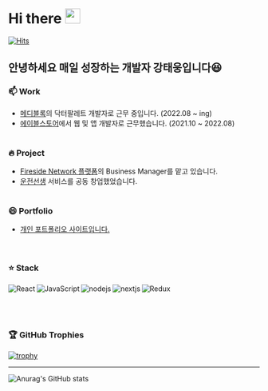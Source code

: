 # Hi there <img src="https://raw.githubusercontent.com/aemmadi/aemmadi/master/wave.gif" width="30px" height="30px">

[![Hits](https://hits.seeyoufarm.com/api/count/incr/badge.svg?url=https%3A%2F%2Fgithub.com%2FTaewoong1378&count_bg=%2379C83D&title_bg=%23555555&icon=&icon_color=%23E7E7E7&title=hits&edge_flat=false)](https://hits.seeyoufarm.com)


## 안녕하세요 매일 성장하는 개발자 강태웅입니다:laughing:
<!-- [![Velog's GitHub stats](https://velog-readme-stats.vercel.app/api/badge?name=ktw2378)](https://velog.io/@ktw2378)</br>
[![Velog's GitHub stats](https://velog-readme-stats.vercel.app/api?name=ktw2378)](https://velog.io/@ktw2378)</br></br>
 -->

### 📫  Work
- <a href="https://medibloc.career.greetinghr.com/?gclid=Cj0KCQjwrs2XBhDjARIsAHVymmQrAo1RzRJOOK9OatCQwcTvvvWo5I-opnTdRQP8-xgfQUOGLEW95mQaAsG8EALw_wcB" target="_blank">메디블록</a>의 닥터팔레트 개발자로 근무 중입니다. (2022.08 ~ ing)
- <a href="https://mommoss.com/" target="_blank">에이블스토어</a>에서 웹 및 앱 개발자로 근무했습니다. (2021.10 ~ 2022.08)
<br /><br />

### 🔥 Project
- <a href="https://fireside1percent.com" target="_blank">Fireside Network 플랫폼</a>의 Business Manager를 맡고 있습니다.
- <a href="https://www.drivingteacher.co.kr/" target="_blank">운전선생</a> 서비스를 공동 창업했었습니다.
<br /><br />

### 😄 Portfolio
- <a href="https://taewoong.info/" target="_blank">개인 포트폴리오 사이트입니다.</a>
<br /><br /><br />

### ⭐ Stack
<img align="left" alt="React" src="https://img.shields.io/badge/react-%2320232a.svg?style=for-the-badge&logo=react&logoColor=%2361DAFB"/>
<img align="left" alt="JavaScript" src="https://img.shields.io/badge/javascript-%23323330.svg?style=for-the-badge&logo=javascript&logoColor=%23F7DF1E"/>
<img align="left" alt="nodejs" src="https://img.shields.io/badge/node.js%20-%2343853D.svg?&style=for-the-badge&logo=node.js&logoColor=white" />
<img align="left" alt="nextjs" src="https://img.shields.io/badge/next.js%20-%2320232a.svg?&style=for-the-badge&logo=next.js&logoColor=white" />
<img  alt="Redux" src="https://img.shields.io/badge/redux-%23593d88.svg?style=for-the-badge&logo=redux&logoColor=white"/>
<br /><br /><br /><br />


### 🏆 GitHub Trophies

[![trophy](https://github-profile-trophy.vercel.app/?username=Taewoong1378&theme=juicyfresh&no-frame=true&row=1&margin-w=20&no-bg=true)](https://github.com/ryo-ma/github-profile-trophy)

------------
<!--
**shinplest/shinplest** is a ✨ _special_ ✨ repository because its `README.md` (this file) appears on your GitHub profile.

Here are some ideas to get you started:

- 👯 I’m looking to collaborate on ...
- 🤔 I’m looking for help with ...
- 💬 Ask me about ...
- 📫 How to reach me: ...
- 😄 Pronouns: ...
- ⚡ Fun fact: ...
-->

![Anurag's GitHub stats](https://github-readme-stats.vercel.app/api?username=Taewoong1378&count_private=true&show_icons=true)
